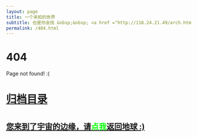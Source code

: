 ```yaml
---
layout: page
title: 一个未知的世界
subtitle: 也是你会找 &nbsp;&nbsp; <a href ="http://118.24.21.49/arch.html">架构</a>&nbsp;&nbsp; <a href ="http://118.24.21.49/life.html">生活故事</a>&nbsp;&nbsp; <a href ="http://118.24.21.49/jvm.html">JVM</a>&nbsp;&nbsp; <a href ="http://118.24.21.49/spring-boot.html">Spring Boot</a>&nbsp;&nbsp; <a href ="http://118.24.21.49/spring-cloud.html">Spring Cloud</a>
permalink: /404.html
---
```


# 404

Page not found! :(

<h1><a href ="http://118.24.21.49/archives.html">归档目录</a><h1>

<h2><a href="http://118.24.21.49/archives.html">您来到了宇宙的边缘，请<span style="color:#00FF00">点我</span>返回地球 :)</a></h2>
